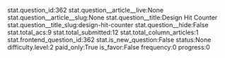 stat.question_id:362
stat.question__article__live:None
stat.question__article__slug:None
stat.question__title:Design Hit Counter
stat.question__title_slug:design-hit-counter
stat.question__hide:False
stat.total_acs:9
stat.total_submitted:12
stat.total_column_articles:1
stat.frontend_question_id:362
stat.is_new_question:False
status:None
difficulty.level:2
paid_only:True
is_favor:False
frequency:0
progress:0
